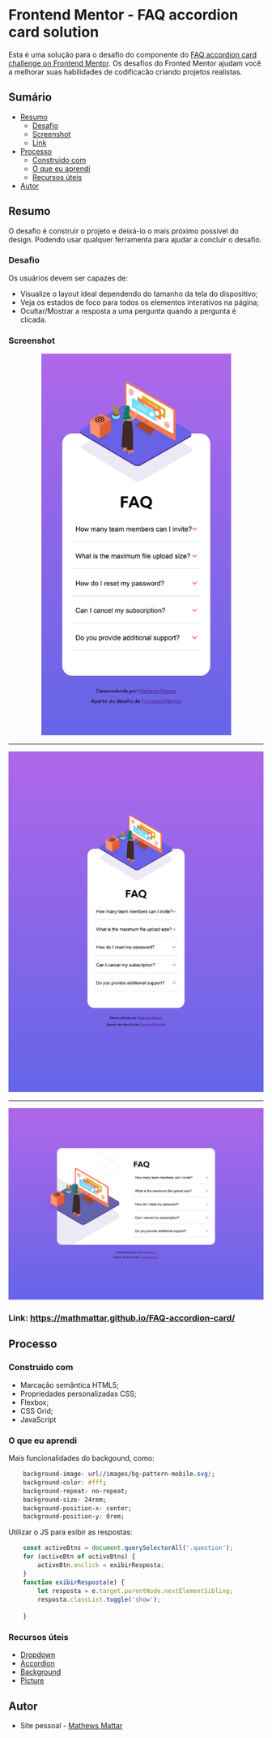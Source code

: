 # Frontend Mentor - FAQ accordion card solution

Esta é uma solução para o desafio do componente do [FAQ accordion card challenge on Frontend Mentor](https://www.frontendmentor.io/challenges/faq-accordion-card-XlyjD0Oam). Os desafios do Fronted Mentor ajudam você a melhorar suas habilidades de codificacão criando projetos realistas. 

## Sumário

- [Resumo](#Resumo)
  - [Desafio](#Desafio)
  - [Screenshot](#screenshot)
  - [Link](#link)
- [Processo](#Processo)
  - [Construido com](#construido-com)
  - [O que eu aprendi](#o-que-eu-aprendi)
  - [Recursos úteis](#recursos-úteis)
- [Autor](#autor)

## Resumo

O desafio é construir o projeto e deixá-lo o mais próximo possível do design. Podendo usar qualquer ferramenta para ajudar a concluir o desafio. 

### Desafio

Os usuários devem ser capazes de:

- Visualize o layout ideal dependendo do tamanho da tela do dispositivo;
- Veja os estados de foco para todos os elementos interativos na página;
- Ocultar/Mostrar a resposta a uma pergunta quando a pergunta é clicada.

### Screenshot

<p align="center">
    <img width="375px" src="/presentation/mobile.png"></img>
</p>

------

<p align="center">
    <img width="768px" src="/presentation/tablet.png"></img>
</p>

------

<p align="center">
    <img width="1024px" src="/presentation/desktop.png"></img>
</p>

### Link: https://mathmattar.github.io/FAQ-accordion-card/

## Processo

### Construido com

- Marcação semântica HTML5;
- Propriedades personalizadas CSS;
- Flexbox;
- CSS Grid;
- JavaScript

### O que eu aprendi

Mais funcionalidades do backgound, como:

```css
    background-image: url(/images/bg-pattern-mobile.svg);
    background-color: #fff;
    background-repeat: no-repeat;
    background-size: 24rem;
    background-position-x: center;
    background-position-y: 0rem;
```



Utilizar o JS para exibir as respostas:

```js
    const activeBtns = document.querySelectorAll('.question');
    for (activeBtn of activeBtns) {
        activeBtn.onclick = exibirResposta;
    }
    function exibirResposta(e) {
        let resposta = e.target.parentNode.nextElementSibling;
        resposta.classList.toggle('show');

    }
```



### Recursos úteis

- [Dropdown](https://www.w3schools.com/howto/howto_js_dropdown.asp) 
- [Accordion](https://www.w3schools.com/howto/howto_js_accordion.asp)
- [Background](https://www.w3schools.com/css/css_background.asp)
- [Picture](https://www.w3schools.com/tags/tryit.asp?filename=tryhtml5_picture)

## Autor

-  Site pessoal - [Mathews Mattar](https://www.linkedin.com/in/mathewsmattar/)

  
